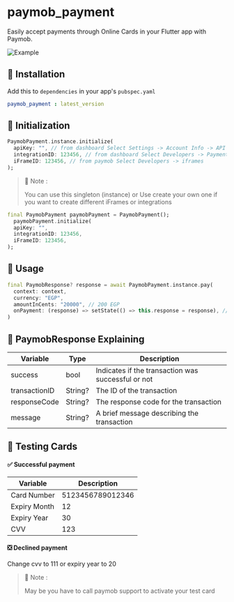 # paymob_payment

Easily accept payments through Online Cards in your Flutter app with Paymob.

![Example](https://github.com/AhmedAbogameel/paymob_payment/example.gif)

## :rocket: Installation

Add this to `dependencies` in your app's `pubspec.yaml`

```yaml
paymob_payment : latest_version
```

## :hammer: Initialization

```dart
PaymobPayment.instance.initialize(
  apiKey: "", // from dashboard Select Settings -> Account Info -> API Key 
  integrationID: 123456, // from dashboard Select Developers -> Payment Integrations -> Online Card ID 
  iFrameID: 123456, // from paymob Select Developers -> iframes 
);
```

> :pushpin: Note :
>
> You can use this singleton (instance) 
> or 
> Use create your own one 
> if you want to create different iFrames or integrations
```dart
final PaymobPayment paymobPayment = PaymobPayment();
  paymobPayment.initialize(
  apiKey: "", 
  integrationID: 123456, 
  iFrameID: 123456, 
);
```

## :bookmark: Usage

```dart
final PaymobResponse? response = await PaymobPayment.instance.pay(
  context: context,
  currency: "EGP",
  amountInCents: "20000", // 200 EGP
  onPayment: (response) => setState(() => this.response = response), // Optional
)
```

## :incoming_envelope: PaymobResponse Explaining

| Variable      | Type    | Description          |
| ------------- |---------| -------------------- |
| success       | bool    | Indicates if the transaction was successful or not |
| transactionID | String? | The ID of the transaction |
| responseCode  | String? | The response code for the transaction |
| message       | String? | A brief message describing the transaction |


## :test_tube: Testing Cards

#### :white_check_mark: Successful payment

| Variable     | Description      |
|--------------|------------------|
| Card Number  | 5123456789012346 |
| Expiry Month | 12               |
| Expiry Year  | 30               |
| CVV          | 123              |

#### :negative_squared_cross_mark: Declined payment

Change cvv to 111 or expiry year to 20

> :pushpin: Note :
> 
> May be you have to call paymob support to activate your test card 
